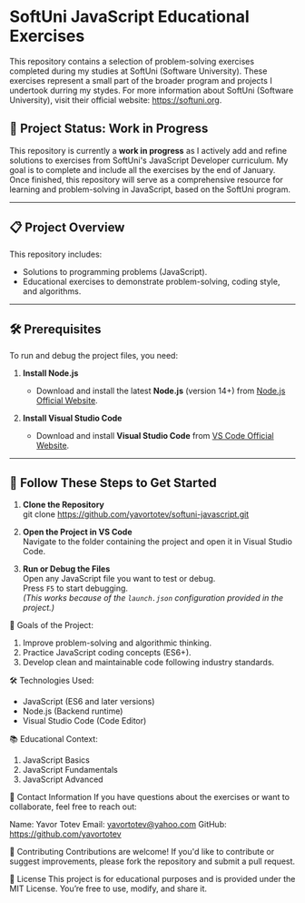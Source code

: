

# SoftUni JavaScript Educational Exercises

This repository contains a selection of problem-solving exercises completed during my studies at SoftUni (Software University). These exercises represent a small part of the broader program and projects I undertook durring my stydes. For more information about SoftUni (Software University), visit their official website: https://softuni.org.

## 🚧 Project Status: Work in Progress

This repository is currently a **work in progress** as I actively add and refine solutions to exercises from SoftUni's JavaScript Developer curriculum. My goal is to complete and include all the exercises by the end of January. Once finished, this repository will serve as a comprehensive resource for learning and problem-solving in JavaScript, based on the SoftUni program.
 
---

## 📋 **Project Overview**

This repository includes:
- Solutions to programming problems (JavaScript).
- Educational exercises to demonstrate problem-solving, coding style, and algorithms.

---

## 🛠 **Prerequisites**

To run and debug the project files, you need:

1. **Install Node.js**
   - Download and install the latest **Node.js** (version 14+) from [Node.js Official Website](https://nodejs.org).

2. **Install Visual Studio Code**
   - Download and install **Visual Studio Code** from [VS Code Official Website](https://code.visualstudio.com).

---

## 🚀 **Follow These Steps to Get Started**

1. **Clone the Repository**  
   git clone https://github.com/yavortotev/softuni-javascript.git

2. **Open the Project in VS Code**  
   Navigate to the folder containing the project and open it in Visual Studio Code.

3. **Run or Debug the Files**  
   Open any JavaScript file you want to test or debug.  
   Press `F5` to start debugging.  
   *(This works because of the `launch.json` configuration provided in the project.)*
   
🎯 Goals of the Project:
1. Improve problem-solving and algorithmic thinking.
2. Practice JavaScript coding concepts (ES6+).
3. Develop clean and maintainable code following industry standards.

🛠 Technologies Used:
- JavaScript (ES6 and later versions)
- Node.js (Backend runtime)
- Visual Studio Code (Code Editor)

📚 Educational Context:
1. JavaScript Basics
2. JavaScript Fundamentals
3. JavaScript Advanced

📧 Contact Information
If you have questions about the exercises or want to collaborate, feel free to reach out:

Name: Yavor Totev
Email: yavortotev@yahoo.com
GitHub: https://github.com/yavortotev

🤝 Contributing
Contributions are welcome! If you'd like to contribute or suggest improvements, please fork the repository and submit a pull request.

📜 License
This project is for educational purposes and is provided under the MIT License. You’re free to use, modify, and share it.



